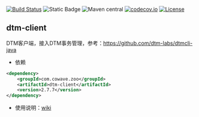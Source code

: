 [![Build Status](https://github.com/eozoo/dtm-client/actions/workflows/ci.yml/badge.svg?branch=master)](https://github.com/eozoo/dtm-client/actions)
![Static Badge](https://img.shields.io/badge/Java-1.8-brightgreen)
![Maven central](https://img.shields.io/badge/maven--central-2.7.7-brightgreen)
[![codecov.io](https://codecov.io/github/eozoo/dtm-client/coverage.svg?branch=master)](https://codecov.io/github/eozoo/dtm-client?branch=master)
[![License](https://img.shields.io/badge/license-Apache--2.0-brightgreen)](http://www.apache.org/licenses/LICENSE-2.0.txt)

## dtm-client

DTM客户端，接入DTM事务管理，参考：https://github.com/dtm-labs/dtmcli-java

- 依赖

```xml
<dependency>
    <groupId>com.cowave.zoo</groupId>
    <artifactId>dtm-client</artifactId>
    <version>2.7.7</version>
</dependency>
```

- 使用说明：[wiki](https://github.com/eozoo/dtm-client/wiki)
